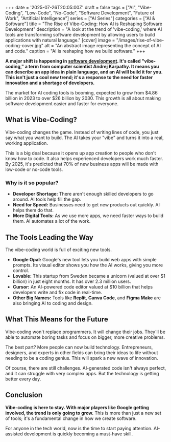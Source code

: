 +++
date = '2025-07-26T20:05:00Z'
draft = false
tags = ["AI", "Vibe-Coding", "Low-Code", "No-Code", "Software Development", "Future of Work", "Artificial Intelligence"]
series = ["AI Series"]
categories = ["AI & Software"]
title = "The Rise of Vibe-Coding: How AI is Reshaping Software Development"
description = "A look at the trend of 'vibe-coding,' where AI tools are transforming software development by allowing users to build applications with natural language."
[cover]
  image = "/images/rise-of-vibe-coding-cover.jpg"
  alt = "An abstract image representing the concept of AI and code."
  caption = "AI is reshaping how we build software."
+++

**A major shift is happening in [software development](/posts/rise-of-ai-in-software-development/). It's called "vibe-coding," a term from computer scientist Andrej Karpathy. It means you can describe an app idea in plain language, and an AI will build it for you. This isn't just a cool new trend; it's a response to the need for faster innovation and a shortage of developers.**

The market for AI coding tools is booming, expected to grow from $4.86 billion in 2023 to over $26 billion by 2030. This growth is all about making software development easier and faster for everyone.

## What is Vibe-Coding?

Vibe-coding changes the game. Instead of writing lines of code, you just say what you want to build. The AI takes your "vibe" and turns it into a real, working application.

This is a big deal because it opens up app creation to people who don't know how to code. It also helps experienced developers work much faster. By 2025, it's predicted that 70% of new business apps will be made with low-code or no-code tools.

### Why is it so popular?

*   **Developer Shortage:** There aren't enough skilled developers to go around. AI tools help fill the gap.
*   **Need for Speed:** Businesses need to get new products out quickly. AI helps them do that.
*   **More Digital Tools:** As we use more apps, we need faster ways to build them. AI automates a lot of the work.

## The Tools Leading the Way

The vibe-coding world is full of exciting new tools.

*   **Google Opal:** Google's new tool lets you build web apps with simple prompts. Its visual editor shows you how the AI works, giving you more control.
*   **Lovable:** This startup from Sweden became a unicorn (valued at over $1 billion) in just eight months. It has over 2.3 million users.
*   **Cursor:** An AI-powered code editor valued at $10 billion that helps developers write and fix code in real-time.
*   **Other Big Names:** Tools like **Replit**, **Canva Code**, and **Figma Make** are also bringing AI to coding and design.

## What This Means for the Future

Vibe-coding won't replace programmers. It will change their jobs. They'll be able to automate boring tasks and focus on bigger, more creative problems.

The best part? More people can now build technology. Entrepreneurs, designers, and experts in other fields can bring their ideas to life without needing to be a coding genius. This will spark a new wave of innovation.

Of course, there are still challenges. AI-generated code isn't always perfect, and it can struggle with very complex apps. But the technology is getting better every day.

## Conclusion

**Vibe-coding is here to stay. With major players like Google getting involved, the trend is only going to grow.** This is more than just a new set of tools; it's a fundamental change in how we create software.

For anyone in the tech world, now is the time to start paying attention. AI-assisted development is quickly becoming a must-have skill.